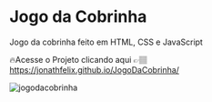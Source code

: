 # Jogo da Cobrinha

Jogo da cobrinha feito em HTML, CSS e JavaScript

🔥Acesse o Projeto clicando aqui 👉🏽 https://jonathfelix.github.io/JogoDaCobrinha/



![jogodacobrinha](https://github.com/JonaThFelix/JogoDaCobrinha/assets/123984244/9cfac16f-75fe-4be7-9429-88ac62252308)




